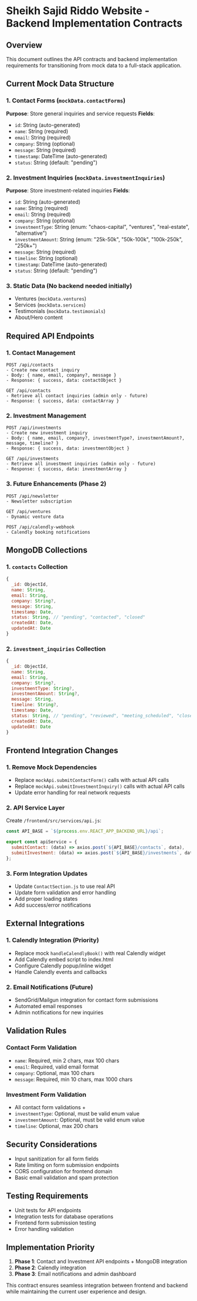 # Sheikh Sajid Riddo Website - Backend Implementation Contracts

## Overview
This document outlines the API contracts and backend implementation requirements for transitioning from mock data to a full-stack application.

## Current Mock Data Structure

### 1. Contact Forms (`mockData.contactForms`)
**Purpose**: Store general inquiries and service requests
**Fields**:
- `id`: String (auto-generated)
- `name`: String (required)
- `email`: String (required)
- `company`: String (optional)
- `message`: String (required)
- `timestamp`: DateTime (auto-generated)
- `status`: String (default: "pending")

### 2. Investment Inquiries (`mockData.investmentInquiries`)
**Purpose**: Store investment-related inquiries
**Fields**:
- `id`: String (auto-generated)
- `name`: String (required)
- `email`: String (required)
- `company`: String (optional)
- `investmentType`: String (enum: "chaos-capital", "ventures", "real-estate", "alternative")
- `investmentAmount`: String (enum: "25k-50k", "50k-100k", "100k-250k", "250k+")
- `message`: String (required)
- `timeline`: String (optional)
- `timestamp`: DateTime (auto-generated)
- `status`: String (default: "pending")

### 3. Static Data (No backend needed initially)
- Ventures (`mockData.ventures`)
- Services (`mockData.services`) 
- Testimonials (`mockData.testimonials`)
- About/Hero content

## Required API Endpoints

### 1. Contact Management
```
POST /api/contacts
- Create new contact inquiry
- Body: { name, email, company?, message }
- Response: { success, data: contactObject }

GET /api/contacts
- Retrieve all contact inquiries (admin only - future)
- Response: { success, data: contactArray }
```

### 2. Investment Management
```
POST /api/investments
- Create new investment inquiry
- Body: { name, email, company?, investmentType?, investmentAmount?, message, timeline? }
- Response: { success, data: investmentObject }

GET /api/investments
- Retrieve all investment inquiries (admin only - future)
- Response: { success, data: investmentArray }
```

### 3. Future Enhancements (Phase 2)
```
POST /api/newsletter
- Newsletter subscription

GET /api/ventures
- Dynamic venture data

POST /api/calendly-webhook
- Calendly booking notifications
```

## MongoDB Collections

### 1. `contacts` Collection
```javascript
{
  _id: ObjectId,
  name: String,
  email: String,
  company: String?,
  message: String,
  timestamp: Date,
  status: String, // "pending", "contacted", "closed"
  createdAt: Date,
  updatedAt: Date
}
```

### 2. `investment_inquiries` Collection
```javascript
{
  _id: ObjectId,
  name: String,
  email: String,
  company: String?,
  investmentType: String?,
  investmentAmount: String?,
  message: String,
  timeline: String?,
  timestamp: Date,
  status: String, // "pending", "reviewed", "meeting_scheduled", "closed"
  createdAt: Date,
  updatedAt: Date
}
```

## Frontend Integration Changes

### 1. Remove Mock Dependencies
- Replace `mockApi.submitContactForm()` calls with actual API calls
- Replace `mockApi.submitInvestmentInquiry()` calls with actual API calls
- Update error handling for real network requests

### 2. API Service Layer
Create `/frontend/src/services/api.js`:
```javascript
const API_BASE = `${process.env.REACT_APP_BACKEND_URL}/api`;

export const apiService = {
  submitContact: (data) => axios.post(`${API_BASE}/contacts`, data),
  submitInvestment: (data) => axios.post(`${API_BASE}/investments`, data)
};
```

### 3. Form Integration Updates
- Update `ContactSection.js` to use real API
- Update form validation and error handling
- Add proper loading states
- Add success/error notifications

## External Integrations

### 1. Calendly Integration (Priority)
- Replace mock `handleCalendlyBook()` with real Calendly widget
- Add Calendly embed script to index.html
- Configure Calendly popup/inline widget
- Handle Calendly events and callbacks

### 2. Email Notifications (Future)
- SendGrid/Mailgun integration for contact form submissions
- Automated email responses
- Admin notifications for new inquiries

## Validation Rules

### Contact Form Validation
- `name`: Required, min 2 chars, max 100 chars
- `email`: Required, valid email format
- `company`: Optional, max 100 chars  
- `message`: Required, min 10 chars, max 1000 chars

### Investment Form Validation
- All contact form validations +
- `investmentType`: Optional, must be valid enum value
- `investmentAmount`: Optional, must be valid enum value
- `timeline`: Optional, max 200 chars

## Security Considerations
- Input sanitization for all form fields
- Rate limiting on form submission endpoints
- CORS configuration for frontend domain
- Basic email validation and spam protection

## Testing Requirements
- Unit tests for API endpoints
- Integration tests for database operations
- Frontend form submission testing
- Error handling validation

## Implementation Priority
1. **Phase 1**: Contact and Investment API endpoints + MongoDB integration
2. **Phase 2**: Calendly integration
3. **Phase 3**: Email notifications and admin dashboard

This contract ensures seamless integration between frontend and backend while maintaining the current user experience and design.